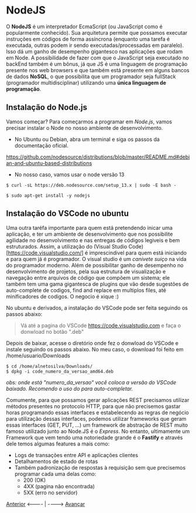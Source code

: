 # NodeJS

O **NodeJS** é um interpretador EcmaScript (ou JavaScript como é popularmente conhecido). Sua arquitetura permite que possamos executar instruções em códigos de forma assíncrona (enquanto uma tarefa é executada, outras podem ir sendo executadas/processadas em paralelo). Isso dá um ganho de desempenho gigantesco nas aplicações que rodam em Node. A possibilidade de fazer com que o JavaScript seja executado no backEnd também é um bônus, já que JS é uma linguagem de programação presente nos web browsers e que também está presente em alguns bancos de dados **NoSQL**, o que possibilita que um programador seja fullStack (programador multidisciplinar) utilizando uma **única linguagem de programação**.

## Instalação do Node.js

Vamos começar? Para começarmos a programar em *Node.js*, vamos precisar instalar o Node no nosso ambiente de desenvolvimento.

- No Ubuntu ou Debian, abra um terminal e siga os passos da documentação oficial.

https://github.com/nodesource/distributions/blob/master/README.md#debian-and-ubuntu-based-distributions

- No nosso caso, vamos usar o node versão 13

```
$ curl -sL https://deb.nodesource.com/setup_13.x | sudo -E bash -

$ sudo apt-get install -y nodejs
```

## Instalação do VSCode no ubuntu

Uma outra taréfa importante para quem está pretendendo inicar uma aplicação, e ter um ambiente de desenvolvimento que nos possibilite agilidade no desenvolvimento e nas entregas de códigos legiveis e bem estruturados. Assim, a utilização do (Visual Studio Code)[https://code.visualstudio.com/] é imprescindivel para quem está iniciando e para quem já é programador. O visual studio é um *canivete suiço* na vida do programador moderno. Além de possibilitar ganho de desempenho no desenvolvimento de projetos, pela sua estrutura de visualização e navegação entre arquivos de código que compõem um sistema; ele também tem uma gama gigantesca de plugins que vão desde sugestões de auto-complete de codigos, find and replace em multiplos files, até minificadores de codigos. O negocio é xique :)

No ubuntu e derivados, a instalação do VSCode pode ser feita seguindo os passos abaixo:

> Vá até a pagina do VSCode https://code.visualstudio.com e faça o donwload no botão ".deb"

Depois de baixar, acesse o diretório onde fez o donwload do VSCode e instale seguindo os passos abaixo. No meu caso, o download foi feito em /home/usuario/Downloads

```
$ cd /home/alnetosilva/Downloads/
$ dpkg -i code_numero_da_versao_amd64.deb

```
*obs: onde está "numero_da_versao" você coloca a versão do VSCode baixado. Recomendo o uso do <tab> para auto-completar.*

Comumente, para que possamos gerar aplicações REST precisamos utilizar métodos presentes no protocolo HTTP, para que não precisemos gastar horas programando essas interfaces e estabelecendo as regras de negócio para utilização dessas interfaces, podemos utilizar frameworks que geram essas interfaces (GET, PUT, …) um framework de abstração de REST muito famoso utilizado junto ao Node.JS é o *Express*. No entanto, ultimamente um Framework que vem tendo uma notoriedade grande é o **Fastify** e através dele temos algumas features a mais como:

* Logs de transações entre API e aplicações clientes
* Detalhamentos de estado de rotas
* Também padronização de respostas à requisição sem que precisemos programar cada uma delas como:
  * 200 (OK)
  * 4XX (pagina não encontrada)
  * 5XX (erro no servidor)




[Anterior](./01Introducao.md) <---- | ----> [Avançar]()